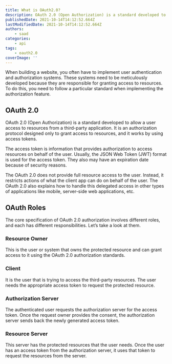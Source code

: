```yaml
---
title: What is OAuth2.0?
description: OAuth 2.0 (Open Authorization) is a standard developed to allow a user access to resources from a third-party application.
publishedDate: 2021-10-14T14:12:52.664Z
lastModifiedDate: 2021-10-14T14:12:52.664Z
authors:
    - saad
categories:
    - api
tags:
    - oauth2.0
coverImage: ''
---
```


<Lead>
	When building a website, you often have to implement user authentication and
	authorization systems. These systems need to be meticulously developed
	because they are responsible for granting access to resources. To do this,
	you need to follow a particular standard when implementing the authorization
	feature.
</Lead>

## OAuth 2.0

OAuth 2.0 (Open Authorization) is a standard developed to allow a user access to resources from a third-party application. It is an authorization protocol designed only to grant access to resources, and it works by using access tokens.

The access token is information that provides authorization to access resources on behalf of the user. Usually, the JSON Web Token (JWT) format is used for the access token. They also may have an expiration date because of security reasons.

The OAuth 2.0 does not provide full resource access to the user. Instead, it restricts actions of what the client app can do on behalf of the user. The OAuth 2.0 also explains how to handle this delegated access in other types of applications like mobile, server-side web applications, etc.

## OAuth Roles

The core specification of OAuth 2.0 authorization involves different roles, and each has different responsibilities. Let’s take a look at them.

### Resource Owner

This is the user or system that owns the protected resource and can grant access to it using the OAuth 2.0 authorization standards.

### Client

It is the user that is trying to access the third-party resources. The user needs the appropriate access token to request the protected resource.

### Authorization Server

The authenticated user requests the authorization server for the access token. Once the request owner provides the consent, the authorization server sends back the newly generated access token.

### Resource Server

This server has the protected resources that the user needs. Once the user has an access token from the authorization server, it uses that token to request the resources from the server.
